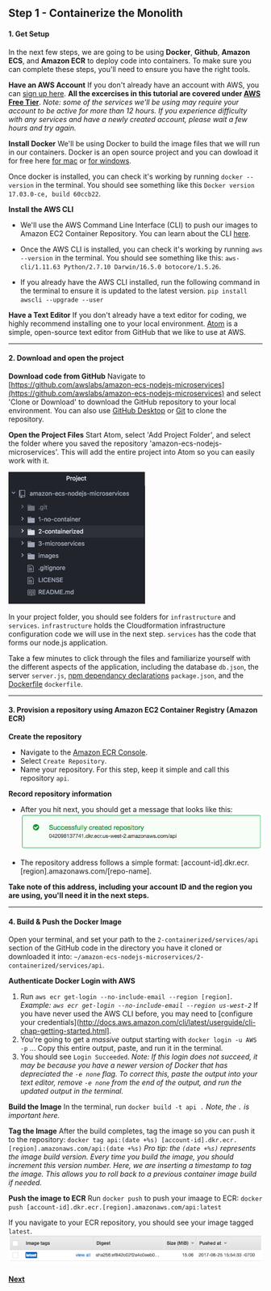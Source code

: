 ## Step 1 - Containerize the Monolith

#### 1. Get Setup
In the next few steps, we are going to be using **Docker**, **Github**, **Amazon ECS**, and **Amazon ECR** to deploy code into containers. To make sure you can complete these steps, you'll need to ensure you have the right tools.

**Have an AWS Account**
If you don't already have an account with AWS, you can [sign up here](https://portal.aws.amazon.com/gp/aws/developer/registration/index.html). **All the excercises in this tutorial are covered under [AWS Free Tier](https://aws.amazon.com/free/)**. *Note: some of the services we'll be using may require your account to be active for more than 12 hours. If you experience difficulty with any services and have a newly created account, please wait a few hours and try again.*

**Install Docker**
We'll be using Docker to build the image files that we will run in our containers. Docker is an open source project and you can dowload it for free here [for mac](https://docs.docker.com/docker-for-mac/install/) or [for windows](https://docs.docker.com/docker-for-windows/install/).

Once docker is installed, you can check it's working by running `docker --version` in the terminal.
You should see something like this `Docker version 17.03.0-ce, build 60ccb22`.

**Install the AWS CLI**
* We'll use the AWS Command Line Interface (CLI) to push our images to Amazon EC2 Container Repository. You can learn about the CLI [here](http://docs.aws.amazon.com/cli/latest/userguide/installing.html).

* Once the AWS CLI is installed, you can check it's working by running `aws --version` in the terminal.
You should see something like this: `aws-cli/1.11.63 Python/2.7.10 Darwin/16.5.0 botocore/1.5.26`.

* If you already have the AWS CLI installed, run the following command in the terminal to ensure it is updated to the latest version.
`pip install awscli --upgrade --user`

**Have a Text Editor**
If you don't already have a text editor for coding, we highly recommend installing one to your local environment. [Atom](https://atom.io/) is a simple, open-source text editor from GitHub that we like to use at AWS.

----

#### 2. Download and open the project
**Download code from GitHub**
Navigate to [https://github.com/awslabs/amazon-ecs-nodejs-microservices](https://github.com/awslabs/amazon-ecs-nodejs-microservices) and select 'Clone or Download' to download the GitHub repository to your local environment. You can also use [GitHub Desktop](https://desktop.github.com/) or [Git](https://git-scm.com/) to clone the repository.

**Open the Project Files**
Start Atom, select 'Add Project Folder', and select the folder where you saved the repository 'amazon-ecs-nodejs-microservices'. This will add the entire project into Atom so you can easily work with it.

![Image 1.2 - Github Project](images/1.2-project.png)

In your project folder, you should see folders for `infrastructure` and `services`. `infrastructure` holds the Cloudformation infrastructure configuration code we will use in the next step. `services` has the code that forms our node.js application.

Take a few minutes to click through the files and familiarize yourself with the different aspects of the application, including the database `db.json`, the server `server.js`, [npm dependancy declarations](https://docs.npmjs.com/how-npm-works/packages#what-is-a-package) `package.json`, and the [Dockerfile](https://docs.docker.com/engine/reference/builder/) `dockerfile`.

---
#### 3. Provision a repository using Amazon EC2 Container Registry (Amazon ECR)
**Create the repository**
* Navigate to the [Amazon ECR Console](https://console.aws.amazon.com/ecs/home?#/repositories).
* Select `Create Repository`.
* Name your repository. For this step, keep it simple and call this repository `api`.

**Record repository information**
* After you hit next, you should get a message that looks like this:
![image 1.3 - New Repo](images/1.3-create.png)

* The repository address follows a simple format:
[account-id].dkr.ecr.[region].amazonaws.com/[repo-name].

**Take note of this address, including your account ID and the region you are using, you'll need it in the next steps.**

---
#### 4. Build & Push the Docker Image
Open your terminal, and set your path to the `2-containerized/services/api` section of the GitHub code in the directory you have it cloned or downloaded it into: `~/amazon-ecs-nodejs-microservices/2-containerized/services/api`.

**Authenticate Docker Login with AWS**
1. Run `aws ecr get-login --no-include-email --region [region]`.
*Example: `aws ecr get-login --no-include-email --region us-west-2`*
If you have never used the AWS CLI before, you may need to [configure your credentials](http://docs.aws.amazon.com/cli/latest/userguide/cli-chap-getting-started.html].
2. You're going to get a _massive_ output starting with `docker login -u AWS -p` ... Copy this entire output, paste, and run it in the terminal.
3. You should see `Login Succeeded`.
_Note: If this login does not succeed, it may be because you have a newer version of Docker that has depreciated the `-e none` flag. To correct this, paste the output into your text editor, remove `-e none` from the end of the output, and run the updated output in the terminal._

**Build the Image**
In the terminal, run `docker build -t api .` *Note, the `.` is important here.*

**Tag the Image**
After the build completes, tag the image so you can push it to the repository:
`docker tag api:(date +%s) [account-id].dkr.ecr.[region].amazonaws.com/api:(date +%s)`
_Pro tip: the `(date +%s)` represents the image build version. Every time you build the image, you should increment this version number. Here, we are inserting a timestamp to tag the image. This allows you to roll back to a previous container image build if needed._

**Push the image to ECR**
Run `docker push` to push your imaage to ECR:
`docker push [account-id].dkr.ecr.[region].amazonaws.com/api:latest`

If you navigate to your ECR repository, you should see your image tagged `latest`.
![image 1.4 - ECR Image](images/1.4-images.png)

#### [Next](/Step-2.md)
